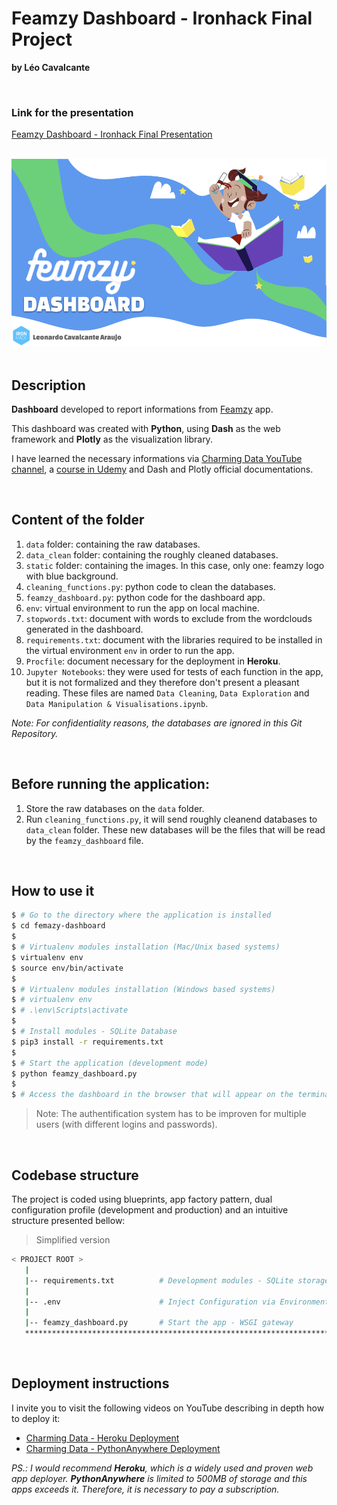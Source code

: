 # Feamzy Dashboard - Ironhack Final Project
**by Léo Cavalcante**

<br />

### Link for the presentation
[Feamzy Dashboard - Ironhack Final Presentation](https://docs.google.com/presentation/d/1moxKOG9S2QKj9dSF_KMBL5XLXZLok555vwe5zfLfFSI/edit?usp=sharing)

<br />

<div style="text-align:center"><a href="https://docs.google.com/presentation/d/1moxKOG9S2QKj9dSF_KMBL5XLXZLok555vwe5zfLfFSI/edit?usp=sharing"><img src="Feamzy Dashboard Cover.png" alt="Feamzy Dashboard Cover" height="300"/></a></div>

<br />

## Description

**Dashboard** developed to report informations from [Feamzy](https://www.feamzy.com/) app.

This dashboard was created with **Python**, using **Dash** as the web framework and **Plotly** as the visualization library.

I have learned the necessary informations via [Charming Data YouTube channel](https://www.youtube.com/channel/UCqBFsuAz41sqWcFjZkqmJqQ), a [course in Udemy](https://www.udemy.com/course/interactive-python-dashboards-with-plotly-and-dash/) and Dash and Plotly official documentations.

<br />

## Content of the folder
1. `data` folder: containing the raw databases.
2. `data_clean` folder: containing the roughly cleaned databases.
3. `static` folder: containing the images. In this case, only one: feamzy logo with blue background.
4. `cleaning_functions.py`: python code to clean the databases.
5. `feamzy_dashboard.py`: python code for the dashboard app.
6. `env`: virtual environment to run the app on local machine.
7. `stopwords.txt`: document with words to exclude from the wordclouds generated in the dashboard.
8. `requirements.txt`: document with the libraries required to be installed in the virtual environment `env` in order to run the app.
8. `Procfile`: document necessary for the deployment in **Heroku**.
9. `Jupyter Notebooks`: they were used for tests of each function in the app, but it is not formalized and they therefore don't present a pleasant reading. These files are named `Data Cleaning`, `Data Exploration` and `Data Manipulation & Visualisations.ipynb`.

<em>Note: For confidentiality reasons, the databases are ignored in this Git Repository. </em>

<br />

## Before running the application:
1. Store the raw databases on the `data` folder.
2. Run `cleaning_functions.py`, it will send roughly cleanend databases to `data_clean` folder. These new databases will be the files that will be read by the `feamzy_dashboard` file.

<br />

## How to use it

```bash
$ # Go to the directory where the application is installed
$ cd femazy-dashboard
$
$ # Virtualenv modules installation (Mac/Unix based systems)
$ virtualenv env
$ source env/bin/activate
$
$ # Virtualenv modules installation (Windows based systems)
$ # virtualenv env
$ # .\env\Scripts\activate
$
$ # Install modules - SQLite Database
$ pip3 install -r requirements.txt
$
$ # Start the application (development mode)
$ python feamzy_dashboard.py
$
$ # Access the dashboard in the browser that will appear on the terminal, usually: http://127.0.0.1:5000/
```

> Note: The authentification system has to be improven for multiple users (with different logins and passwords).

<br />

## Codebase structure

The project is coded using blueprints, app factory pattern, dual configuration profile (development and production) and an intuitive structure presented bellow:

> Simplified version

```bash
< PROJECT ROOT >
   |
   |-- requirements.txt          # Development modules - SQLite storage
   |
   |-- .env                      # Inject Configuration via Environment
   |
   |-- feamzy_dashboard.py       # Start the app - WSGI gateway
   ************************************************************************
```

<br />

## Deployment instructions
I invite you to visit the following videos on YouTube describing in depth how to deploy it:
- [Charming Data - Heroku Deployment](https://www.youtube.com/watch?v=b-M2KQ6_bM4)
- [Charming Data - PythonAnywhere Deployment](https://www.youtube.com/watch?v=b-M2KQ6_bM4)

<em>PS.: I would recommend **Heroku**, which is a widely used and proven web app deployer. **PythonAnywhere** is limited to 500MB of storage and this apps exceeds it. Therefore, it is necessary to pay a subscription. </em>